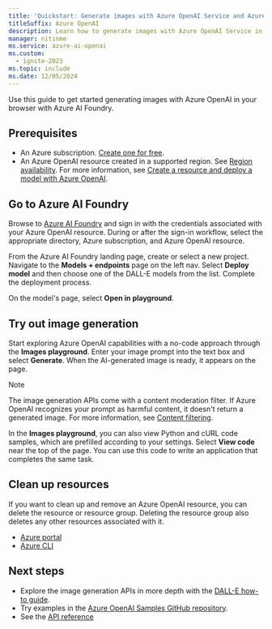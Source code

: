 ```yaml
---
title: 'Quickstart: Generate images with Azure OpenAI Service and Azure AI Foundry'
titleSuffix: Azure OpenAI
description: Learn how to generate images with Azure OpenAI Service in the DALL-E playground (Preview) in Azure AI Foundry.
manager: nitinme
ms.service: azure-ai-openai
ms.custom:
  - ignite-2023
ms.topic: include
ms.date: 12/05/2024
---
```


Use this guide to get started generating images with Azure OpenAI in your browser with Azure AI Foundry.

## Prerequisites

- An Azure subscription. <a href="https://azure.microsoft.com/free/ai-services" target="_blank">Create one for free</a>.
- An Azure OpenAI resource created in a supported region. See [Region availability](/azure/ai-services/openai/concepts/models#model-summary-table-and-region-availability). For more information, see [Create a resource and deploy a model with Azure OpenAI](../how-to/create-resource.md).


## Go to Azure AI Foundry

Browse to [Azure AI Foundry](https://ai.azure.com/) and sign in with the credentials associated with your Azure OpenAI resource. During or after the sign-in workflow, select the appropriate directory, Azure subscription, and Azure OpenAI resource.

From the Azure AI Foundry landing page, create or select a new project. Navigate to the **Models + endpoints** page on the left nav. Select **Deploy model** and then choose one of the DALL-E models from the list. Complete the deployment process. 

On the model's page, select **Open in playground**.

## Try out image generation

Start exploring Azure OpenAI capabilities with a no-code approach through the **Images playground**. Enter your image prompt into the text box and select **Generate**. When the AI-generated image is ready, it appears on the page.

> [!NOTE]
> The image generation APIs come with a content moderation filter. If Azure OpenAI recognizes your prompt as harmful content, it doesn't return a generated image. For more information, see [Content filtering](../concepts/content-filter.md).

In the **Images playground**, you can also view Python and cURL code samples, which are prefilled according to your settings. Select **View code** near the top of the page. You can use this code to write an application that completes the same task.

## Clean up resources

If you want to clean up and remove an Azure OpenAI resource, you can delete the resource or resource group. Deleting the resource group also deletes any other resources associated with it.

- [Azure portal](../../multi-service-resource.md?pivots=azportal#clean-up-resources)
- [Azure CLI](../../multi-service-resource.md?pivots=azcli#clean-up-resources)

## Next steps

* Explore the image generation APIs in more depth with the [DALL-E how-to guide](../how-to/dall-e.md).
* Try examples in the [Azure OpenAI Samples GitHub repository](https://github.com/Azure/openai-samples).
* See the [API reference](../reference.md#image-generation)
